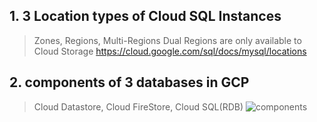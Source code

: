 ﻿## 1. 3 Location types of Cloud SQL Instances

> Zones, Regions, Multi-Regions
> Dual Regions are only available to Cloud Storage
> https://cloud.google.com/sql/docs/mysql/locations

## 2. components of 3 databases in GCP
> Cloud Datastore, Cloud FireStore, Cloud SQL(RDB)
![components](https://github.com/Tedigom/study/blob/master/Google%20Cloud%20Platform%20Architecture%20Certificate/database%20components.PNG)
